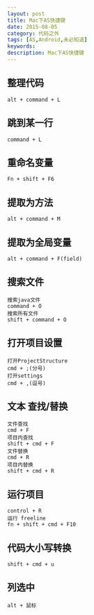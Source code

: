 ```yaml
---
layout: post
title: Mac下AS快捷键
date: 2015-08-05
category: 代码之外
tags: [AS,Android,未必知道]
keywords: 
description: Mac下AS快捷键
---
```



## 整理代码
```
alt + command + L
```

## 跳到某一行
```
command + L
```

## 重命名变量
```
Fn + shift + F6
```

## 提取为方法
```
alt + command + M
```

## 提取为全局变量
```
alt + command + F(field)
```

## 搜索文件
```
搜索java文件
command + O
搜索所有文件
shift + command + O 
```
 

## 打开项目设置
```
打开ProjectStructure
cmd + ;(分号)
打开settings
cmd + ,(逗号)
```
 

## 文本 查找/替换
```
文件查找
cmd + F
项目内查找
shift + cmd + F
文件替换
cmd + R
项目内替换
shift + cmd + R
```

## 运行项目
```
control + R
运行 freeline
fn + shift + cmd + F10
```

## 代码大小写转换
```
shift + cmd + u
```


## 列选中
```
alt + 鼠标
```
